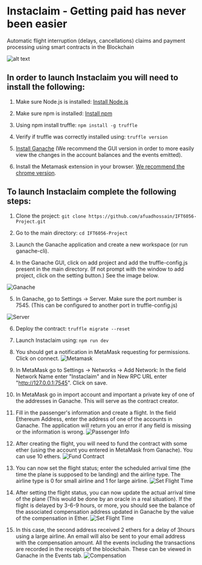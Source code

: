 # Instaclaim - Getting paid has never been easier
Automatic flight interruption (delays, cancellations) claims and payment processing using smart contracts in the Blockchain

![alt text](./images/instaclaim.jpg)

## In order to launch Instaclaim you will need to install the following:

1. Make sure Node.js is installed: [Install Node.js](https://nodejs.org/en/)

2. Make sure npm is installed: [Install npm](https://www.npmjs.com/get-npm)

3. Using npm install truffle:
`npm install -g truffle`

4. Verify if truffle was correctly installed using: `truffle version`

5. [Install Ganache](https://www.trufflesuite.com/ganache) (We recommend the GUI version in order to more easily view the changes in the account balances and the events emitted).

6. Install the Metamask extension in your browser. [We recommend the chrome version](https://chrome.google.com/webstore/detail/metamask/nkbihfbeogaeaoehlefnkodbefgpgknn?hl=en).

## To launch Instaclaim complete the following steps:

1. Clone the project: `git clone https://github.com/afuadhossain/IFT6056-Project.git`

2. Go to the main directory: `cd IFT6056-Project`

3. Launch the Ganache application and create a new workspace (or run ganache-cli).

4. In the Ganache GUI, click on add project and add the truffle-config.js present in the main directory. (If not prompt with the window to add project, click on the setting button.) See the image below.

![Ganache](./images/ganache.png)

5. In Ganache, go to Settings -> Server. Make sure the port number is 7545. (This can be configured to another port in truffle-config.js)

![Server](./images/server.png)

6. Deploy the contract: `truffle migrate --reset`

7. Launch Instaclaim using: `npm run dev`

8. You should get a notification in MetaMask requesting for permissions. Click on connect.
![Metamask](./images/metamask.png)

9. In MetaMask go to Settings -> Networks -> Add Network: In the field Network Name enter "Instaclaim" and in New RPC URL enter "http://127.0.0.1:7545". Click on save.

10. In MetaMask go in import account and important a private key of one of the addresses in Ganache. This will serve as the contract creator.

11. Fill in the passenger's information and create a flight. In the field Ethereum Address, enter the address of one of the accounts in Ganache. The application will return you an error if any field is missing or the information is wrong.
![Passenger Info](./images/passenger.png)

12. After creating the flight, you will need to fund the contract with some ether (using the account you entered in MetaMask from Ganache). You can use 10 ethers.
![Fund Contract](./images/fund.png)

13. You can now set the flight status; enter the scheduled arrival time (the time the plane is supposed to be landing) and the airline type. The airline type is 0 for small airline and 1 for large airline.
![Set Flight Time](./images/setflighttime.png)

13. After setting the flight status, you can now update the actual arrival time of the plane (This would be done by an oracle in a real situation). If the flight is delayed by 3-6-9 hours, or more, you should see the balance of the associated compensation address updated in Ganache by the value of the compensation in Ether. 
![Set Flight Time](./images/updatestatus.png)

14. In this case, the second address received 2 ethers for a delay of 3hours using a large airline. An email will also be sent to your email address with the compensation amount. All the events including the transactions are recorded in the receipts of the blockchain. These can be viewed in Ganache in the Events tab.
![Compensation](./images/compensation.png)